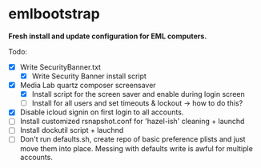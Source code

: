 emlbootstrap
============

**Fresh install and update configuration for EML computers.**  

Todo:
- [x] Write SecurityBanner.txt
  - [x] Write Security Banner install script
- [x] Media Lab quartz composer screensaver
  - [x] Install script for the screen saver and enable during login screen
  - [ ] Install for all users and set timeouts & lockout -> how to do this?
- [x] Disable icloud signin on first login to all accounts.
- [ ] Install customized rsnapshot.conf for 'hazel-ish' cleaning + launchd 
- [ ] Install dockutil script + lauchnd 
- [ ] Don't run defaults.sh, create repo of basic preference plists and just move them into place. Messing
      with defaults write is awful for multiple accounts. 
